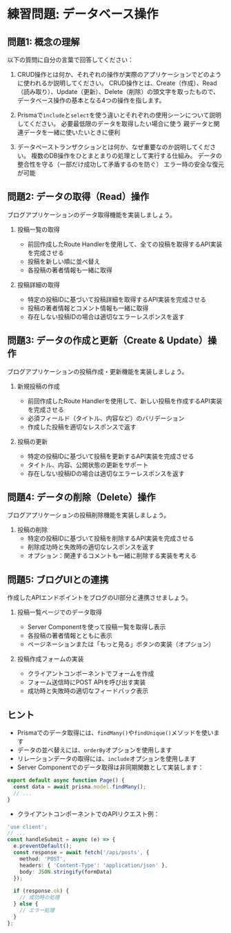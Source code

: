 # 練習問題: データベース操作

## 問題1: 概念の理解

以下の質問に自分の言葉で回答してください：

1. CRUD操作とは何か、それぞれの操作が実際のアプリケーションでどのように使われるか説明してください。
CRUD操作とは、Create（作成）、Read（読み取り）、Update（更新）、Delete（削除）の頭文字を取ったもので、データベース操作の基本となる4つの操作を指します。

2. Prismaで`include`と`select`を使う違いとそれぞれの使用シーンについて説明してください。
必要最低限のデータを取得したい場合に使う
親データと関連データを一緒に使いたいときに便利

3. データベーストランザクションとは何か、なぜ重要なのか説明してください。
複数のDB操作をひとまとまりの処理として実行する仕組み。
データの整合性を守る（一部だけ成功して矛盾するのを防ぐ）
エラー時の安全な復元が可能

## 問題2: データの取得（Read）操作

ブログアプリケーションのデータ取得機能を実装しましょう。

1. 投稿一覧の取得
   - 前回作成したRoute Handlerを使用して、全ての投稿を取得するAPI実装を完成させる
   - 投稿を新しい順に並べ替え
   - 各投稿の著者情報も一緒に取得

2. 投稿詳細の取得
   - 特定の投稿IDに基づいて投稿詳細を取得するAPI実装を完成させる
   - 投稿の著者情報とコメント情報も一緒に取得
   - 存在しない投稿IDの場合は適切なエラーレスポンスを返す

## 問題3: データの作成と更新（Create & Update）操作

ブログアプリケーションの投稿作成・更新機能を実装しましょう。

1. 新規投稿の作成
   - 前回作成したRoute Handlerを使用して、新しい投稿を作成するAPI実装を完成させる
   - 必須フィールド（タイトル、内容など）のバリデーション
   - 作成した投稿を適切なレスポンスで返す

2. 投稿の更新
   - 特定の投稿IDに基づいて投稿を更新するAPI実装を完成させる
   - タイトル、内容、公開状態の更新をサポート
   - 存在しない投稿IDの場合は適切なエラーレスポンスを返す

## 問題4: データの削除（Delete）操作

ブログアプリケーションの投稿削除機能を実装しましょう。

1. 投稿の削除
   - 特定の投稿IDに基づいて投稿を削除するAPI実装を完成させる
   - 削除成功時と失敗時の適切なレスポンスを返す
   - オプション：関連するコメントも一緒に削除する実装を考える

## 問題5: ブログUIとの連携

作成したAPIエンドポイントをブログのUI部分と連携させましょう。

1. 投稿一覧ページでのデータ取得
   - Server Componentを使って投稿一覧を取得し表示
   - 各投稿の著者情報とともに表示
   - ページネーションまたは「もっと見る」ボタンの実装（オプション）

2. 投稿作成フォームの実装
   - クライアントコンポーネントでフォームを作成
   - フォーム送信時にPOST APIを呼び出す実装
   - 成功時と失敗時の適切なフィードバック表示

## ヒント

- Prismaでのデータ取得には、`findMany()`や`findUnique()`メソッドを使います
- データの並べ替えには、`orderBy`オプションを使用します
- リレーションデータの取得には、`include`オプションを使用します
- Server Componentでのデータ取得は非同期関数として実装します：
```typescript
export default async function Page() {
  const data = await prisma.model.findMany();
  // ...
}
```

- クライアントコンポーネントでのAPIリクエスト例：
```typescript
'use client';
// ...
const handleSubmit = async (e) => {
  e.preventDefault();
  const response = await fetch('/api/posts', {
    method: 'POST',
    headers: { 'Content-Type': 'application/json' },
    body: JSON.stringify(formData)
  });
  
  if (response.ok) {
    // 成功時の処理
  } else {
    // エラー処理
  }
};
```
